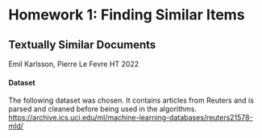 # Homework 1: Finding Similar Items
## Textually Similar Documents

Emil Karlsson, Pierre Le Fevre
HT 2022

#### Dataset
The following dataset was chosen. 
It contains articles from Reuters and is parsed and cleaned before being used in the algorithms.
https://archive.ics.uci.edu/ml/machine-learning-databases/reuters21578-mld/